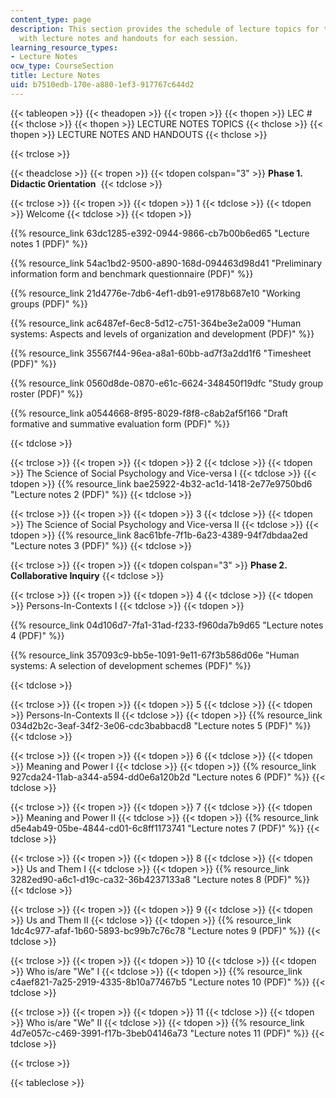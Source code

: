 ```yaml
---
content_type: page
description: This section provides the schedule of lecture topics for the course along
  with lecture notes and handouts for each session.
learning_resource_types:
- Lecture Notes
ocw_type: CourseSection
title: Lecture Notes
uid: b7510edb-170e-a880-1ef3-917767c644d2
---
```


{{< tableopen >}}
{{< theadopen >}}
{{< tropen >}}
{{< thopen >}}
LEC #
{{< thclose >}}
{{< thopen >}}
LECTURE NOTES TOPICS
{{< thclose >}}
{{< thopen >}}
LECTURE NOTES AND HANDOUTS
{{< thclose >}}

{{< trclose >}}

{{< theadclose >}}
{{< tropen >}}
{{< tdopen colspan="3" >}}
**Phase 1. Didactic Orientation** 
{{< tdclose >}}

{{< trclose >}}
{{< tropen >}}
{{< tdopen >}}
1
{{< tdclose >}}
{{< tdopen >}}
Welcome
{{< tdclose >}}
{{< tdopen >}}


{{% resource_link 63dc1285-e392-0944-9866-cb7b00b6ed65 "Lecture notes 1 (PDF)" %}}

{{% resource_link 54ac1bd2-9500-a890-168d-094463d98d41 "Preliminary information form and benchmark questionnaire (PDF)" %}}

{{% resource_link 21d4776e-7db6-4ef1-db91-e9178b687e10 "Working groups (PDF)" %}}

{{% resource_link ac6487ef-6ec8-5d12-c751-364be3e2a009 "Human systems: Aspects and levels of organization and development (PDF)" %}}

{{% resource_link 35567f44-96ea-a8a1-60bb-ad7f3a2dd1f6 "Timesheet (PDF)" %}}

{{% resource_link 0560d8de-0870-e61c-6624-348450f19dfc "Study group roster (PDF)" %}}

{{% resource_link a0544668-8f95-8029-f8f8-c8ab2af5f166 "Draft formative and summative evaluation form (PDF)" %}}


{{< tdclose >}}

{{< trclose >}}
{{< tropen >}}
{{< tdopen >}}
2
{{< tdclose >}}
{{< tdopen >}}
The Science of Social Psychology and Vice-versa I
{{< tdclose >}}
{{< tdopen >}}
{{% resource_link bae25922-4b32-ac1d-1418-2e77e9750bd6 "Lecture notes 2 (PDF)" %}}
{{< tdclose >}}

{{< trclose >}}
{{< tropen >}}
{{< tdopen >}}
3
{{< tdclose >}}
{{< tdopen >}}
The Science of Social Psychology and Vice-versa II
{{< tdclose >}}
{{< tdopen >}}
{{% resource_link 8ac61bfe-7f1b-6a23-4389-94f7dbdaa2ed "Lecture notes 3 (PDF)" %}}
{{< tdclose >}}

{{< trclose >}}
{{< tropen >}}
{{< tdopen colspan="3" >}}
**Phase 2. Collaborative Inquiry**
{{< tdclose >}}

{{< trclose >}}
{{< tropen >}}
{{< tdopen >}}
4
{{< tdclose >}}
{{< tdopen >}}
Persons-In-Contexts I
{{< tdclose >}}
{{< tdopen >}}


{{% resource_link 04d106d7-7fa1-31ad-f233-f960da7b9d65 "Lecture notes 4 (PDF)" %}}

{{% resource_link 357093c9-bb5e-1091-9e11-67f3b586d06e "Human systems: A selection of development schemes (PDF)" %}}


{{< tdclose >}}

{{< trclose >}}
{{< tropen >}}
{{< tdopen >}}
5
{{< tdclose >}}
{{< tdopen >}}
Persons-In-Contexts II
{{< tdclose >}}
{{< tdopen >}}
{{% resource_link 034d2b2c-3eaf-34f2-3e06-cdc3babbacd8 "Lecture notes 5 (PDF)" %}}
{{< tdclose >}}

{{< trclose >}}
{{< tropen >}}
{{< tdopen >}}
6
{{< tdclose >}}
{{< tdopen >}}
Meaning and Power I
{{< tdclose >}}
{{< tdopen >}}
{{% resource_link 927cda24-11ab-a344-a594-dd0e6a120b2d "Lecture notes 6 (PDF)" %}}
{{< tdclose >}}

{{< trclose >}}
{{< tropen >}}
{{< tdopen >}}
7
{{< tdclose >}}
{{< tdopen >}}
Meaning and Power II
{{< tdclose >}}
{{< tdopen >}}
{{% resource_link d5e4ab49-05be-4844-cd01-6c8ff1173741 "Lecture notes 7 (PDF)" %}}
{{< tdclose >}}

{{< trclose >}}
{{< tropen >}}
{{< tdopen >}}
8
{{< tdclose >}}
{{< tdopen >}}
Us and Them I
{{< tdclose >}}
{{< tdopen >}}
{{% resource_link 3282ed90-a6c1-d19c-ca32-36b4237133a8 "Lecture notes 8 (PDF)" %}}
{{< tdclose >}}

{{< trclose >}}
{{< tropen >}}
{{< tdopen >}}
9
{{< tdclose >}}
{{< tdopen >}}
Us and Them II
{{< tdclose >}}
{{< tdopen >}}
{{% resource_link 1dc4c977-afaf-1b60-5893-bc99b7c76c78 "Lecture notes 9 (PDF)" %}}
{{< tdclose >}}

{{< trclose >}}
{{< tropen >}}
{{< tdopen >}}
10
{{< tdclose >}}
{{< tdopen >}}
Who is/are "We" I
{{< tdclose >}}
{{< tdopen >}}
{{% resource_link c4aef821-7a25-2919-4335-8b10a77467b5 "Lecture notes 10 (PDF)" %}}
{{< tdclose >}}

{{< trclose >}}
{{< tropen >}}
{{< tdopen >}}
11
{{< tdclose >}}
{{< tdopen >}}
Who is/are "We" II
{{< tdclose >}}
{{< tdopen >}}
{{% resource_link 4d7e057c-c469-3991-f17b-3beb04146a73 "Lecture notes 11 (PDF)" %}}
{{< tdclose >}}

{{< trclose >}}

{{< tableclose >}}